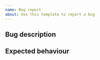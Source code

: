 ```yaml
---
name: Bug report
about: Use this template to report a bug
---
```


<!-- If applicable - remmeber to add the issue to the EA Rust project  -->

## Bug description


## Expected behaviour

<!-- This is optional section, fill only if you have some ideas -->
<!-- ## Possible solution suggestion -->
